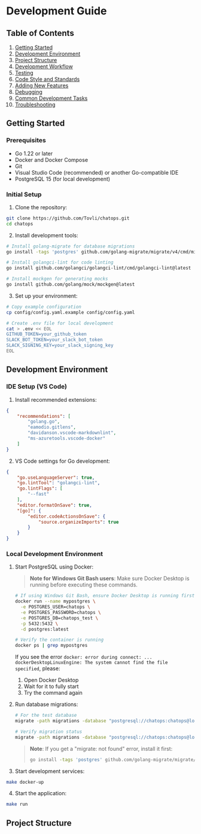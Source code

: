 # Development Guide

## Table of Contents
1. [Getting Started](#getting-started)
2. [Development Environment](#development-environment)
3. [Project Structure](#project-structure)
4. [Development Workflow](#development-workflow)
5. [Testing](#testing)
6. [Code Style and Standards](#code-style-and-standards)
7. [Adding New Features](#adding-new-features)
8. [Debugging](#debugging)
9. [Common Development Tasks](#common-development-tasks)
10. [Troubleshooting](#troubleshooting)

## Getting Started

### Prerequisites
- Go 1.22 or later
- Docker and Docker Compose
- Git
- Visual Studio Code (recommended) or another Go-compatible IDE
- PostgreSQL 15 (for local development)

### Initial Setup

1. Clone the repository:
```bash
git clone https://github.com/Tovli/chatops.git
cd chatops
```

2. Install development tools:
```bash
# Install golang-migrate for database migrations
go install -tags 'postgres' github.com/golang-migrate/migrate/v4/cmd/migrate@latest

# Install golangci-lint for code linting
go install github.com/golangci/golangci-lint/cmd/golangci-lint@latest

# Install mockgen for generating mocks
go install github.com/golang/mock/mockgen@latest
```

3. Set up your environment:
```bash
# Copy example configuration
cp config/config.yaml.example config/config.yaml

# Create .env file for local development
cat > .env << EOL
GITHUB_TOKEN=your_github_token
SLACK_BOT_TOKEN=your_slack_bot_token
SLACK_SIGNING_KEY=your_slack_signing_key
EOL
```

## Development Environment

### IDE Setup (VS Code)

1. Install recommended extensions:
```json
{
    "recommendations": [
        "golang.go",
        "eamodio.gitlens",
        "davidanson.vscode-markdownlint",
        "ms-azuretools.vscode-docker"
    ]
}
```

2. VS Code settings for Go development:
```json
{
    "go.useLanguageServer": true,
    "go.lintTool": "golangci-lint",
    "go.lintFlags": [
        "--fast"
    ],
    "editor.formatOnSave": true,
    "[go]": {
        "editor.codeActionsOnSave": {
            "source.organizeImports": true
        }
    }
}
```

### Local Development Environment

1. Start PostgreSQL using Docker:

   > **Note for Windows Git Bash users**: Make sure Docker Desktop is running before executing these commands.

   ```bash
   # If using Windows Git Bash, ensure Docker Desktop is running first
   docker run --name mypostgres \
     -e POSTGRES_USER=chatops \
     -e POSTGRES_PASSWORD=chatops \
     -e POSTGRES_DB=chatops_test \
     -p 5432:5432 \
     -d postgres:latest

   # Verify the container is running
   docker ps | grep mypostgres
   ```

   If you see the error `docker: error during connect: ... dockerDesktopLinuxEngine: The system cannot find the file specified`, please:
   1. Open Docker Desktop
   2. Wait for it to fully start
   3. Try the command again

2. Run database migrations:
   ```bash
   # For the test database
   migrate -path migrations -database "postgresql://chatops:chatops@localhost:5432/chatops_test?sslmode=disable" up

   # Verify migration status
   migrate -path migrations -database "postgresql://chatops:chatops@localhost:5432/chatops_test?sslmode=disable" version
   ```

   > **Note**: If you get a "migrate: not found" error, install it first:
   > ```bash
   > go install -tags 'postgres' github.com/golang-migrate/migrate/v4/cmd/migrate@latest
   > ```

3. Start development services:
```bash
make docker-up
```

4. Start the application:
```bash
make run
```

## Project Structure 